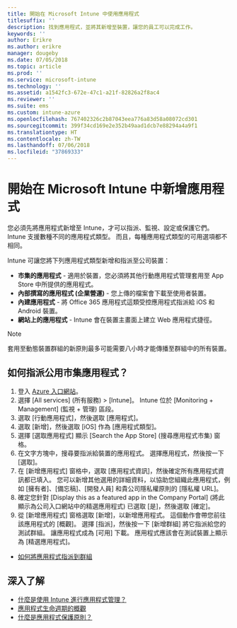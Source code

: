 ```yaml
---
title: 開始在 Microsoft Intune 中使用應用程式
titlesuffix: ''
description: 找到應用程式，並將其新增至裝置，讓您的員工可以完成工作。
keywords: ''
author: Erikre
ms.author: erikre
manager: dougeby
ms.date: 07/05/2018
ms.topic: article
ms.prod: ''
ms.service: microsoft-intune
ms.technology: ''
ms.assetid: a1542fc3-672e-47c1-a21f-82826a2f8ac4
ms.reviewer: ''
ms.suite: ems
ms.custom: intune-azure
ms.openlocfilehash: 767402326c2b87043eea776a83d58a08072cd301
ms.sourcegitcommit: 399f34cd169e2e352b49aad1dcb7e88294a4a9f1
ms.translationtype: HT
ms.contentlocale: zh-TW
ms.lasthandoff: 07/06/2018
ms.locfileid: "37869333"
---
```

# <a name="get-started-with-adding-apps-in-microsoft-intune"></a>開始在 Microsoft Intune 中新增應用程式

您必須先將應用程式新增至 Intune，才可以指派、監視、設定或保護它們。 Intune 支援數種不同的應用程式類型。 而且，每種應用程式類型的可用選項都不相同。

Intune 可讓您將下列應用程式類型新增和指派至公司裝置：
- **市集的應用程式** - 適用於裝置，您必須將其他行動應用程式管理套用至 App Store 中所提供的應用程式。
- **內部撰寫的應用程式 (企業營運)** - 您上傳的檔案會下載至使用者裝置。
- **內建應用程式** - 將 Office 365 應用程式這類受控應用程式指派給 iOS 和 Android 裝置。
- **網站上的應用程式** - Intune 會在裝置主畫面上建立 Web 應用程式捷徑。

> [!NOTE]
> 套用至動態裝置群組的新原則最多可能需要八小時才能傳播至群組中的所有裝置。

## <a name="how-do-i-assign-a-public-store-app"></a>如何指派公用市集應用程式？

1. 登入 [Azure 入口網站](https://portal.azure.com)。
2. 選擇 [All services] (所有服務) > [Intune]。 Intune 位於 [Monitoring + Management] (監視 + 管理) 區段。
3. 選取 [行動應用程式]，然後選取 [應用程式]。
4. 選取 [新增]，然後選取 [iOS] 作為 [應用程式類型]。
5. 選擇 [選取應用程式] 顯示 [Search the App Store] (搜尋應用程式市集) 窗格。
6. 在文字方塊中，搜尋要指派給裝置的應用程式。 選擇應用程式，然後按一下 [選取]。
7. 在 [新增應用程式] 窗格中，選取 [應用程式資訊]，然後確定所有應用程式資訊都已填入。 您可以新增其他選用的詳細資料，以協助您組織此應用程式，例如 [擁有者]、[備忘稿]、[開發人員] 和貴公司隱私權原則的 [隱私權 URL]。
8. 確定您針對 [Display this as a featured app in the Company Portal] \(將此顯示為公司入口網站中的精選應用程式) 已選取 [是]，然後選取 [確定]。
9. 從 [新增應用程式] 窗格選取 [新增]，以新增應用程式。 這個動作會帶您前往該應用程式的 [概觀]。 選擇 [指派]，然後按一下 [新增群組] 將它指派給您的測試群組。 讓應用程式成為 [可用] 下載。 應用程式應該會在測試裝置上顯示為 [精選應用程式]。


- [如何將應用程式指派到群組](apps-deploy.md)

## <a name="learn-more"></a>深入了解

* [什麼是使用 Intune 進行應用程式管理？](app-management.md)
* [應用程式生命週期的概觀](app-lifecycle.md)
* [什麼是應用程式保護原則？](app-protection-policy.md)
